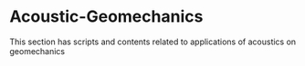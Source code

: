 # Acoustic-Geomechanics
This section has scripts and contents related to applications of acoustics on geomechanics
